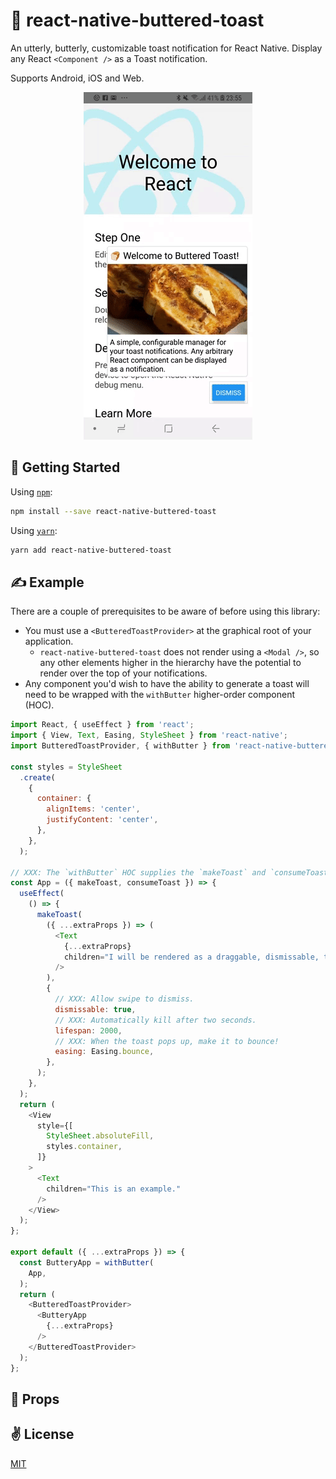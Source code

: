 # 🍞 react-native-buttered-toast
An utterly, butterly, customizable toast notification for React Native. Display any React `<Component />` as a Toast notification.

Supports Android, iOS and Web.

<p align="center">
  <img src="./bin/out.gif" alt="react-native-buttered-toast" width="270" height="556">
</p>

## 🚀 Getting Started

Using [`npm`]():

```sh
npm install --save react-native-buttered-toast
```

Using [`yarn`]():

```sh
yarn add react-native-buttered-toast
```

## ✍️ Example

There are a couple of prerequisites to be aware of before using this library:

  - You must use a `<ButteredToastProvider>` at the graphical root of your application.
    - `react-native-buttered-toast` does not render using a `<Modal />`, so any other elements higher in the hierarchy have the potential to render over the top of your notifications.
  - Any component you'd wish to have the ability to generate a toast will need to be wrapped with the `withButter` higher-order component (HOC).

```javascript
import React, { useEffect } from 'react';
import { View, Text, Easing, StyleSheet } from 'react-native';
import ButteredToastProvider, { withButter } from 'react-native-buttered-toast';

const styles = StyleSheet
  .create(
    {
      container: {
        alignItems: 'center',
        justifyContent: 'center',
      },
    },
  );

// XXX: The `withButter` HOC supplies the `makeToast` and `consumeToast` props, used to show and dismiss toasts respectively.
const App = ({ makeToast, consumeToast }) => {
  useEffect(
    () => {
      makeToast(
        ({ ...extraProps }) => (
          <Text
            {...extraProps}
            children="I will be rendered as a draggable, dismissable, toast!"
          />
        ),
        {
          // XXX: Allow swipe to dismiss.
          dismissable: true,
          // XXX: Automatically kill after two seconds.
          lifespan: 2000,
          // XXX: When the toast pops up, make it to bounce!
          easing: Easing.bounce,
        },
      );
    },
  );
  return (
    <View
      style={[
        StyleSheet.absoluteFill,
        styles.container,
      ]}
    >
      <Text
        children="This is an example."
      />
    </View>
  );
};

export default ({ ...extraProps }) => {
  const ButteryApp = withButter(
    App,
  );
  return (
    <ButteredToastProvider>
      <ButteryApp
        {...extraProps}
      />
    </ButteredToastProvider>
  );
};

```

## 📌 Props


## ✌️ License
[MIT](https://opensource.org/licenses/MIT)
